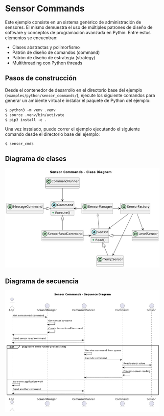 # Sensor Commands

Este ejemplo consiste en un sistema genérico de administración de sensores. El mismo demuestra el uso de múltiples patrones de diseño de software y conceptos de programación avanzada en Pythin. Entre estos elementos se encuentran:

- Clases abstractas y polimorfismo
- Patrón de diseño de comandos (command)
- Patrón de diseño de estrategia (strategy)
- Multithreading con Python threads

## Pasos de construcción
Desde el contenedor de desarrollo en el directorio base del ejemplo (`examples/python/sensor_commands/`), ejecute los siguiente comandos para generar un ambiente virtual e instalar el paquete de Python del ejemplo:

```console
$ python3 -m venv .venv
$ source .venv/bin/activate
$ pip3 install -e .
```

Una vez instalado, puede correr el ejemplo ejecutando el siguiente comando desde el directorio base del ejemplo:

```console
$ sensor_cmds
```

## Diagrama de clases
![scmds_uml_class](../../python/sensor_commands/uml/sensor_commands_class.png)

## Diagrama de secuencia
![scmds_uml_seq](../../python/sensor_commands/uml/sensor_commands_seq.png)
